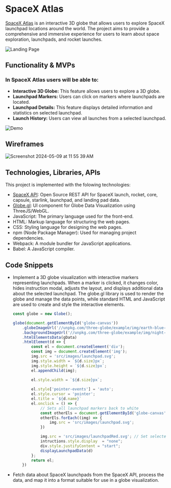 # SpaceX Atlas

[SpaceX Atlas](https://edison4354.github.io/SpaceX-Atlas/) is an interactive 3D globe that allows users to explore SpaceX launchpad locations around the world. The project aims to provide a comprehensive and immersive experience for users to learn about space exploration, launchpads, and rocket launches.

![Landing Page](images/Homepage.png)

## Functionality & MVPs

### In **SpaceX Atlas** users will be able to:

* **Interactive 3D Globe:** This feature allows users to explore a 3D globe.
* **Launchpad Markers:** Users can click on markers where launchpads are located.
* **Launchpad Details:** This feature displays detailed information and statistics on selected launchpad.
* **Launch History:** Users can view all launches from a selected launchpad.

![Demo](images/Demo.gif)

## Wireframes
![Screenshot 2024-05-09 at 11 55 39 AM](https://github.com/edison4354/launchpad-tracker/assets/47466335/2f25f0a9-b2fa-4edf-b180-4f8376bca388)

## Technologies, Libraries, APIs
This project is implemented with the folowing technologies:

* [SpaceX API](https://github.com/r-spacex/SpaceX-API): Open Source REST API for SpaceX launch, rocket, core, capsule, starlink, launchpad, and landing pad data.
* [Globe.gl](https://globe.gl/): UI component for Globe Data Visualization using ThreeJS/WebGL.
* JavaScript: The primary language used for the front-end.
* HTML: Markup language for structuring the web pages.
* CSS: Styling language for designing the web pages.
* npm (Node Package Manager): Used for managing project dependencies.
* Webpack: A module bundler for JavaScript applications.
* Babel: A JavaScript compiler.

## Code Snippets

* Implement a 3D globe visualization with interactive markers representing launchpads. When a marker is clicked, it changes color, hides instruction modal, adjusts the layout, and displays additional data about the selected launchpad. The globe.gl library is used to render the globe and manage the data points, while standard HTML and JavaScript are used to create and style the interactive elements.
    ```javascript
    const globe = new Globe();

    globe(document.getElementById('globe-canvas'))
        .globeImageUrl('//unpkg.com/three-globe/example/img/earth-blue-marble.jpg')
        .backgroundImageUrl('//unpkg.com/three-globe/example/img/night-sky.png')
        .htmlElementsData(gData)
        .htmlElement(d => {
            const el = document.createElement('div');
            const img = document.createElement('img');
            img.src = 'src/images/launchpad.svg';
            img.style.width = `${d.size}px`;
            img.style.height = `${d.size}px`;
            el.appendChild(img);

            el.style.width = `${d.size}px`;
        
            el.style['pointer-events'] = 'auto';
            el.style.cursor = 'pointer';
            el.title = `${d.name}`
            el.onclick = () => {
                // Sets all launchpad markers back to white
                const otherEls = document.getElementById('globe-canvas').querySelectorAll('img')
                otherEls.forEach((img) => {
                    img.src = 'src/images/launchpad.svg'; 
                })

                img.src = 'src/images/launchpadRed.svg'; // Set selected launchpad marker to red
                intructions.style.display  = "none";
                div.style.justifyContent = "start";
                displayLaunchpadData(d)
            };
            return el;
        })
    ```

* Fetch data about SpaceX launchpads from the SpaceX API, process the data, and map it into a format suitable for use in a globe visualization.
    ```javascript
    ```

